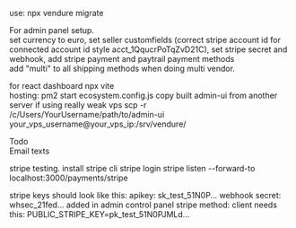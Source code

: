 use: npx vendure migrate

For admin panel setup.
<br>
set currency to euro, set seller customfields (correct stripe account id for connected account id style acct_1QqucrPoTqZvD21C), set stripe secret and webhook,
add stripe payment and paytrail payment methods
<br>
add "multi" to all shipping methods when doing multi vendor.



for react dashboard npx vite 
<br>
hosting:
pm2 start ecosystem.config.js
copy built admin-ui from another server if using really weak vps
scp -r /c/Users/YourUsername/path/to/admin-ui your_vps_username@your_vps_ip:/srv/vendure/

Todo<br>
Email texts <br>


stripe testing. install stripe cli
stripe login
stripe listen --forward-to localhost:3000/payments/stripe

stripe keys should look like this: 
apikey: sk_test_51N0P...
webhook secret: whsec_21fed...
added in admin control panel stripe method: 
client needs this: PUBLIC_STRIPE_KEY=pk_test_51N0PJMLd...